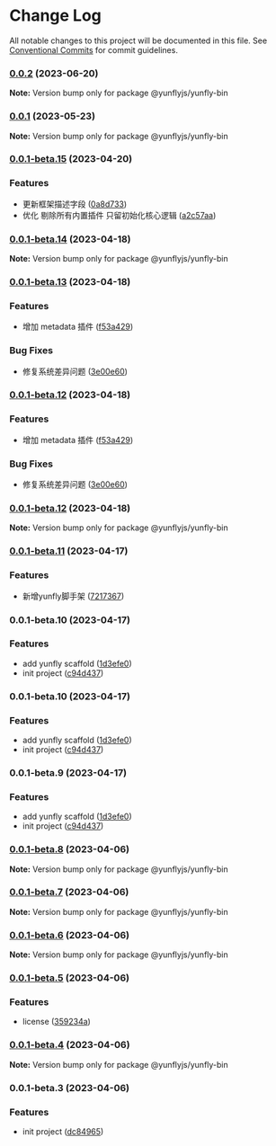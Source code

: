 # Change Log

All notable changes to this project will be documented in this file.
See [Conventional Commits](https://conventionalcommits.org) for commit guidelines.

### [0.0.2](https://github.com/yunke-yunfly/yunflyjs/compare/v0.0.1...v0.0.2) (2023-06-20)

**Note:** Version bump only for package @yunflyjs/yunfly-bin





### [0.0.1](https://github.com/yunke-yunfly/yunflyjs/compare/v0.0.1-beta.15...v0.0.1) (2023-05-23)

**Note:** Version bump only for package @yunflyjs/yunfly-bin





### [0.0.1-beta.15](https://github.com/yunke-yunfly/yunflyjs/compare/v0.0.1-beta.14...v0.0.1-beta.15) (2023-04-20)


### Features

* 更新框架描述字段 ([0a8d733](https://github.com/yunke-yunfly/yunflyjs/commit/0a8d7331b6a4332c857f97106f847b185266a209))
* 优化 剔除所有内置插件 只留初始化核心逻辑 ([a2c57aa](https://github.com/yunke-yunfly/yunflyjs/commit/a2c57aa638c2fd38d56b31f3393d81fc5823dc43))



### [0.0.1-beta.14](https://github.com/yunke-yunfly/yunflyjs/compare/v0.0.1-beta.13...v0.0.1-beta.14) (2023-04-18)

**Note:** Version bump only for package @yunflyjs/yunfly-bin





### [0.0.1-beta.13](https://github.com/yunke-yunfly/yunflyjs/compare/v0.0.1-beta.11...v0.0.1-beta.13) (2023-04-18)


### Features

* 增加 metadata 插件 ([f53a429](https://github.com/yunke-yunfly/yunflyjs/commit/f53a429aab2ccf1322be80a5be8701a923f91e4c))


### Bug Fixes

* 修复系统差异问题 ([3e00e60](https://github.com/yunke-yunfly/yunflyjs/commit/3e00e602404e75183fa6cb6d6a49cda2269adb45))



### [0.0.1-beta.12](https://github.com/yunke-yunfly/yunflyjs/compare/v0.0.1-beta.11...v0.0.1-beta.12) (2023-04-18)


### Features

* 增加 metadata 插件 ([f53a429](https://github.com/yunke-yunfly/yunflyjs/commit/f53a429aab2ccf1322be80a5be8701a923f91e4c))


### Bug Fixes

* 修复系统差异问题 ([3e00e60](https://github.com/yunke-yunfly/yunflyjs/commit/3e00e602404e75183fa6cb6d6a49cda2269adb45))



### [0.0.1-beta.12](https://github.com/yunke-yunfly/yunflyjs/compare/v0.0.1-beta.11...v0.0.1-beta.12) (2023-04-18)

**Note:** Version bump only for package @yunflyjs/yunfly-bin





### [0.0.1-beta.11](https://github.com/yunke-yunfly/yunflyjs/compare/v0.0.1-beta.10...v0.0.1-beta.11) (2023-04-17)


### Features

* 新增yunfly脚手架 ([7217367](https://github.com/yunke-yunfly/yunflyjs/commit/7217367cfa38915a40aee7ac8347210bbc9d1d92))



### 0.0.1-beta.10 (2023-04-17)


### Features

* add yunfly scaffold ([1d3efe0](https://github.com/yunke-yunfly/yunflyjs/commit/1d3efe0d80c1fc811b6635d601cdd3ee29453c72))
* init project ([c94d437](https://github.com/yunke-yunfly/yunflyjs/commit/c94d4372b6dacb189df8747e0879115d0629ca7c))



### 0.0.1-beta.10 (2023-04-17)


### Features

* add yunfly scaffold ([1d3efe0](https://github.com/yunke-yunfly/yunflyjs/commit/1d3efe0d80c1fc811b6635d601cdd3ee29453c72))
* init project ([c94d437](https://github.com/yunke-yunfly/yunflyjs/commit/c94d4372b6dacb189df8747e0879115d0629ca7c))



### 0.0.1-beta.9 (2023-04-17)


### Features

* add yunfly scaffold ([1d3efe0](https://github.com/yunke-yunfly/yunflyjs/commit/1d3efe0d80c1fc811b6635d601cdd3ee29453c72))
* init project ([c94d437](https://github.com/yunke-yunfly/yunflyjs/commit/c94d4372b6dacb189df8747e0879115d0629ca7c))



### [0.0.1-beta.8](https://github.com/yunke-yunfly/yunflyjs/compare/v0.0.1-beta.7...v0.0.1-beta.8) (2023-04-06)

**Note:** Version bump only for package @yunflyjs/yunfly-bin





### [0.0.1-beta.7](https://github.com/yunke-yunfly/yunflyjs/compare/v0.0.1-beta.6...v0.0.1-beta.7) (2023-04-06)

**Note:** Version bump only for package @yunflyjs/yunfly-bin





### [0.0.1-beta.6](https://github.com/yunke-yunfly/yunflyjs/compare/v0.0.1-beta.5...v0.0.1-beta.6) (2023-04-06)

**Note:** Version bump only for package @yunflyjs/yunfly-bin





### [0.0.1-beta.5](https://github.com/yunke-yunfly/yunflyjs/compare/v0.0.1-beta.4...v0.0.1-beta.5) (2023-04-06)


### Features

* license ([359234a](https://github.com/yunke-yunfly/yunflyjs/commit/359234a4e7a0637dc0204faa30f0f7c8450e5c42))



### [0.0.1-beta.4](https://github.com/yunke-yunfly/yunflyjs/compare/v0.0.1-beta.3...v0.0.1-beta.4) (2023-04-06)

**Note:** Version bump only for package @yunflyjs/yunfly-bin





### 0.0.1-beta.3 (2023-04-06)


### Features

* init project ([dc84965](https://github.com/yunke-yunfly/yunflyjs/commit/dc849654e51bd4bf4234c574099096a381448243))
